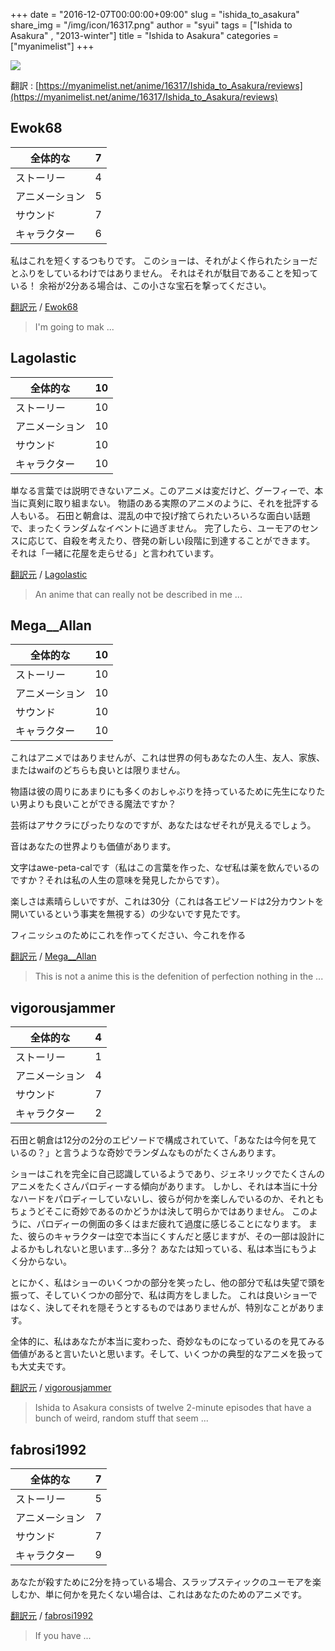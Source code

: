 +++
date = "2016-12-07T00:00:00+09:00"
slug = "ishida_to_asakura"
share_img = "/img/icon/16317.png"
author = "syui"
tags = ["Ishida to Asakura" , "2013-winter"]
title = "Ishida to Asakura"
categories = ["myanimelist"]
+++

![](https://myanimelist.cdn-dena.com/images/anime/5/44996.jpg)


<!--more-->

翻訳 : [https://myanimelist.net/anime/16317/Ishida_to_Asakura/reviews](https://myanimelist.net/anime/16317/Ishida_to_Asakura/reviews)


## Ewok68



全体的な|  7
--- | ---
ストーリー|  4
アニメーション|  5
サウンド|  7
キャラクター|  6

私はこれを短くするつもりです。 このショーは、それがよく作られたショーだとふりをしているわけではありません。 それはそれが駄目であることを知っている！ 余裕が2分ある場合は、この小さな宝石を撃ってください。

[翻訳元](https://myanimelist.net/reviews.php?id=90743) / [Ewok68](https://myanimelist.net/profile/Ewok68/reviews)


> I'm going to mak ...

## Lagolastic



全体的な|  10
--- | ---
ストーリー|  10
アニメーション|  10
サウンド|  10
キャラクター|  10

単なる言葉では説明できないアニメ。このアニメは変だけど、グーフィーで、本当に真剣に取り組まない。 物語のある実際のアニメのように、それを批評する人もいる。 石田と朝倉は、混乱の中で投げ捨てられたいろいろな面白い話題で、まったくランダムなイベントに過ぎません。 完了したら、ユーモアのセンスに応じて、自殺を考えたり、啓発の新しい段階に到達することができます。 それは「一緒に花屋を走らせる」と言われています。

[翻訳元](https://myanimelist.net/reviews.php?id=139755) / [Lagolastic](https://myanimelist.net/profile/Lagolastic/reviews)


> An anime that can really not be described in me ...

## Mega__Allan



全体的な|  10
--- | ---
ストーリー|  10
アニメーション|  10
サウンド|  10
キャラクター|  10

これはアニメではありませんが、これは世界の何もあなたの人生、友人、家族、またはwaifのどちらも良いとは限りません。

物語は彼の周りにあまりにも多くのおしゃぶりを持っているために先生になりたい男よりも良いことができる魔法ですか？

芸術はアサクラにぴったりなのですが、あなたはなぜそれが見えるでしょう。

音はあなたの世界よりも価値があります。

文字はawe-peta-calです（私はこの言葉を作った、なぜ私は薬を飲んでいるのですか？それは私の人生の意味を発見したからです）。

楽しさは素晴らしいですが、これは30分（これは各エピソードは2分カウントを開いているという事実を無視する）の少ないです見たです。

フィニッシュのためにこれを作ってください、今これを作る

[翻訳元](https://myanimelist.net/reviews.php?id=222185) / [Mega__Allan](https://myanimelist.net/profile/Mega__Allan/reviews)


> This is not a anime this is the defenition of perfection nothing in the  ...

## vigorousjammer



全体的な|  4
--- | ---
ストーリー|  1
アニメーション|  4
サウンド|  7
キャラクター|  2

石田と朝倉は12分の2分のエピソードで構成されていて、「あなたは今何を見ているの？」と言うような奇妙でランダムなものがたくさんあります。

ショーはこれを完全に自己認識しているようであり、ジェネリックでたくさんのアニメをたくさんパロディーする傾向があります。 しかし、それは本当に十分なハードをパロディーしていないし、彼らが何かを楽しんでいるのか、それともちょうどそこに奇妙であるのかどうかは決して明らかではありません。 このように、パロディーの側面の多くはまだ疲れて過度に感じることになります。
また、彼らのキャラクターは空で本当にくすんだと感じますが、その一部は設計によるかもしれないと思います...多分？
あなたは知っている、私は本当にもうよく分からない。

とにかく、私はショーのいくつかの部分を笑ったし、他の部分で私は失望で頭を振って、そしていくつかの部分で、私は両方をしました。
これは良いショーではなく、決してそれを隠そうとするものではありませんが、特別なことがあります。

全体的に、私はあなたが本当に変わった、奇妙なものになっているのを見てみる価値があると言いたいと思います。そして、いくつかの典型的なアニメを扱っても大丈夫です。

[翻訳元](https://myanimelist.net/reviews.php?id=154529) / [vigorousjammer](https://myanimelist.net/profile/vigorousjammer/reviews)


> Ishida to Asakura consists of twelve 2-minute episodes that have a bunch of weird, random stuff that seem ...

## fabrosi1992



全体的な|  7
--- | ---
ストーリー|  5
アニメーション|  7
サウンド|  7
キャラクター|  9

あなたが殺すために2分を持っている場合、スラップスティックのユーモアを楽しむか、単に何かを見たくない場合は、これはあなたのためのアニメです。

[翻訳元](https://myanimelist.net/reviews.php?id=100457) / [fabrosi1992](https://myanimelist.net/profile/fabrosi1992/reviews)


> If you have  ...
